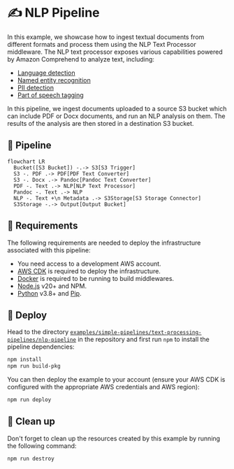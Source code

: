 # ✍️ NLP Pipeline

In this example, we showcase how to ingest textual documents from different formats and process them using the NLP Text Processor middleware. The NLP text processor exposes various capabilities powered by Amazon Comprehend to analyze text, including:

- [Language detection](https://docs.aws.amazon.com/comprehend/latest/dg/how-languages.html)
- [Named entity recognition](https://docs.aws.amazon.com/comprehend/latest/dg/how-entities.html)
- [PII detection](https://docs.aws.amazon.com/comprehend/latest/dg/how-pii.html)
- [Part of speech tagging](https://docs.aws.amazon.com/comprehend/latest/dg/how-syntax.html)

In this pipeline, we ingest documents uploaded to a source S3 bucket which can include PDF or Docx documents, and run an NLP analysis on them. The results of the analysis are then stored in a destination S3 bucket.

## :dna: Pipeline

```mermaid
flowchart LR
  Bucket([S3 Bucket]) -.-> S3[S3 Trigger]
  S3 -. PDF .-> PDF[PDF Text Converter]
  S3 -. Docx .-> Pandoc[Pandoc Text Converter]
  PDF -. Text .-> NLP[NLP Text Processor]
  Pandoc -. Text .-> NLP
  NLP -. Text +\n Metadata .-> S3Storage[S3 Storage Connector]
  S3Storage -.-> Output[Output Bucket]
```

## 📝 Requirements

The following requirements are needed to deploy the infrastructure associated with this pipeline:

- You need access to a development AWS account.
- [AWS CDK](https://docs.aws.amazon.com/cdk/latest/guide/getting_started.html#getting_started_install) is required to deploy the infrastructure.
- [Docker](https://docs.docker.com/get-docker/) is required to be running to build middlewares.
- [Node.js](https://nodejs.org/en/download/) v20+ and NPM.
- [Python](https://www.python.org/downloads/) v3.8+ and [Pip](https://pip.pypa.io/en/stable/installation/).

## 🚀 Deploy

Head to the directory [`examples/simple-pipelines/text-processing-pipelines/nlp-pipeline`](/examples/simple-pipelines/text-processing-pipelines/nlp-pipeline) in the repository and first run `npm` to install the pipeline dependencies:

```bash
npm install
npm run build-pkg
```

You can then deploy the example to your account (ensure your AWS CDK is configured with the appropriate AWS credentials and AWS region):

```bash
npm run deploy
```

## 🧹 Clean up

Don't forget to clean up the resources created by this example by running the following command:

```bash
npm run destroy
```
